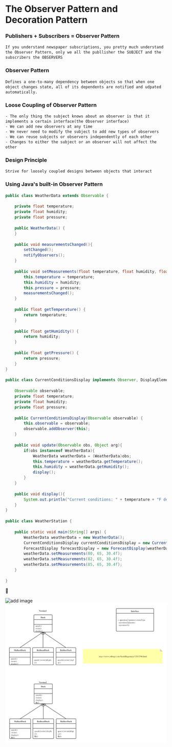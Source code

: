 # The Observer Pattern and Decoration Pattern

### Publishers + Subscribers = Observer Pattern
    If you understand newspaper subscriptions, you pretty much understand the Observer Pattern, only we all the publlisher the SUBJECT and the subscribers the OBSERVERS

### Observer Pattern
    Defines a one-to-many dependency between objects so that when one object changes state, all of its dependents are notified and udpated automatically.
    
### Loose Coupling of Observer Pattern
    - The only thing the subject knows about an observer is that it implements a certain interface(the Observer interface)
    - We can add new observers at any time
    - We never need to modify the subject to add new types of observers
    - We can reuse subjects or observers independently of each other
    - Changes to either the subject or an observer will not affect the other
    
### Design Principle
    Strive for loosely coupled designs between objects that interact
    
### Using Java's built-in Observer Pattern
```java
public class WeatherData extends Observable {

    private float temperature;
    private float humidity;
    private float pressure;

    public WeatherData() {
    }

    public void measurementsChanged(){
        setChanged();
        notifyObservers();
    }

    public void setMeasurements(float temperature, float humidity, float pressure){
        this.temperature = temperature;
        this.humidity = humidity;
        this.pressure = pressure;
        measurementsChanged();
    }

    public float getTemperature() {
        return temperature;
    }

    public float getHumidity() {
        return humidity;
    }

    public float getPressure() {
        return pressure;
    }
}

public class CurrentConditionsDisplay implements Observer, DisplayElement {

    Observable observable;
    private float temperature;
    private float humidity;
    private float pressure;

    public CurrentConditionsDisplay(Observable observable) {
        this.observable = observable;
        observable.addObserver(this);
    }

    public void update(Observable obs, Object arg){
        if(obs instanceof WeatherData){
            WeatherData weatherData = (WeatherData)obs;
            this.temperature = weatherData.getTemperature();
            this.humidity = weatherData.getHumidity();
            display();
        }
    }

    public void display(){
        System.out.println("Current conditions: " + temperature + "F degrees and " + humidity + "% humidity");
    }
}

public class WeatherStation {

    public static void main(String[] args) {
        WeatherData weatherData = new WeatherData();
        CurrentConditionsDisplay currentConditionsDisplay = new CurrentConditionsDisplay(weatherData);
        ForecastDisplay forecastDisplay = new ForecastDisplay(weatherData);
        weatherData.setMeasurements(80, 65, 30.4f);
        weatherData.setMeasurements(82, 65, 30.4f);
        weatherData.setMeasurements(85, 65, 30.4f);
    }

}
```

:dog:

![add image](/Users/fitch/Downloads/Diagram.png)
![add image](https://github.com/fitchdev/reading_notes/blob/master/hf-design-patterns/images/Diagram.png)


